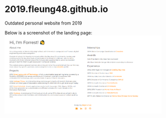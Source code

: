 # 2019.fleung48.github.io
Outdated personal website from 2019

Below is a screenshot of the landing page:
![Landing Page](/images/screenshot.png)

